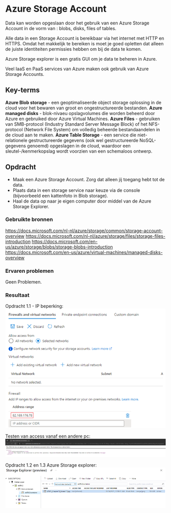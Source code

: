 # Azure Storage Account
Data kan worden opgeslaan door het gebruik van een Azure Storage Account in de vorm van : blobs, disks, files of tables.

Alle data in een Storage Account is bereikbaar via het internet met HTTP en HTTPS. Omdat het makkelijk te bereiken is moet je goed opletten dat alleen de juiste identiteiten permissies hebben om bij de data te komen.

Azure Storage explorer is een gratis GUI om je data te beheren in Azure.

Veel IaaS en PaaS services van Azure maken ook gebruik van Azure Storage Accounts.

## Key-terms
**Azure Blob storage** -  een geoptimaliseerde object storage oplossing in de cloud voor het bewaren van groot en ongestructureerde bestanden.
**Azure managed disks** - blok-nivaeu opslagvolumes die worden beheerd door Azure en gebruiked door Azure Virtual Machines.
**Azure Files** - gebruiken van SMB-protocol (Industry Standard Server Message Block) of het NFS-protocol (Network File System) om volledig beheerde bestandaandelen in de cloud aan te maken.
**Azure Table Storage** - een service die niet-relationele gestructureerde gegevens (ook wel gestructureerde NoSQL-gegevens genoemd) opgeslagen in de cloud, waardoor een sleutel-/kenmerkopslag wordt voorzien van een schemaloos ontwerp.

## Opdracht
-	Maak een Azure Storage Account. Zorg dat alleen jij toegang hebt tot de data.
-	Plaats data in een storage service naar keuze via de console (bijvoorbeeld een kattenfoto in Blob storage).
-	Haal de data op naar je eigen computer door middel van de Azure Storage Explorer.
 
### Gebruikte bronnen
https://docs.microsoft.com/nl-nl/azure/storage/common/storage-account-overview
https://docs.microsoft.com/nl-nl/azure/storage/files/storage-files-introduction
https://docs.microsoft.com/en-us/azure/storage/blobs/storage-blobs-introduction
https://docs.microsoft.com/en-us/azure/virtual-machines/managed-disks-overview

### Ervaren problemen
Geen Problemen.

### Resultaat
Opdracht 1.1 - IP beperking:
![IPrestriction](../00_includes/az-05.1.png)

Testen van access vanaf een andere pc:
![TestAccess](../00_includes/az-05.2.png)

Opdracht 1.2 en 1.3 Azure Storage explorer:
![StorageExplorer](../00_includes/az-05.3.png)